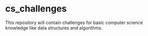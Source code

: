 # cs_challenges
This repository will contain challenges for basic computer science knowledge like data structures and algorithms.
